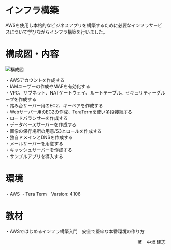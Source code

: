 
 # インフラ構築

AWSを使用し本格的なビジネスアプリを構築するために必要なインフラサービスについて学びながらインフラ構築を行いました。  


<h1 text="center">

 # 構成図・内容
 
![構成図](https://user-images.githubusercontent.com/112589360/192640886-a7d5c902-fa1c-442b-bfac-cdc1edd16ebd.jpg)
 
 ・AWSアカウントを作成する  
 ・IAMユーザーの作成やMAFを有効化する  
 ・VPC、サブネット、NATゲートウェイ、ルートテーブル、セキュリティーグループを作成する  
 ・踏み台サーバー用のEC2、キーペアを作成する  
 ・Webサーバー用のEC2の作成、TeraTermを使い多段接続する  
 ・ロードバランサ―を作成する  
 ・データベースサーバーを作成する  
 ・画像の保存場所の用意/S3とロールを作成する  
 ・独自ドメインとDNSを作成する  
 ・メールサーバーを用意する  
 ・キャッシュサーバーを作成する  
 ・サンプルアプリを導入する  

 # 環境
 
 ・AWS
 ・Tera Term　Varsion: 4.106
 
 # 教材
 
 ・AWSではじめるインフラ構築入門　安全で堅牢な本番環境の作り方
 <p align="right">
  著　中垣 建志
 </p>
